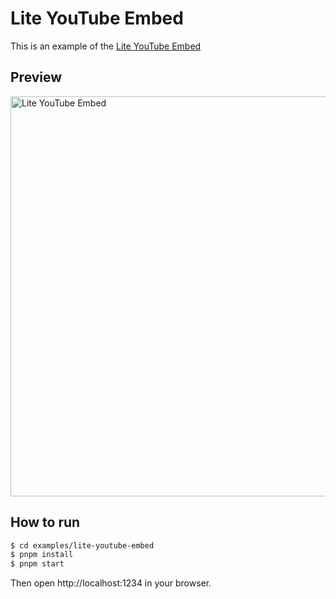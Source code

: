 # Lite YouTube Embed

This is an example of the [Lite YouTube Embed](https://github.com/paulirish/lite-youtube-embed)

## Preview

<img src="../.github/lite-youtube-embed-preview.png" width="640" alt="Lite YouTube Embed" />

## How to run

```bash
$ cd examples/lite-youtube-embed
$ pnpm install
$ pnpm start
```

Then open http://localhost:1234 in your browser.
